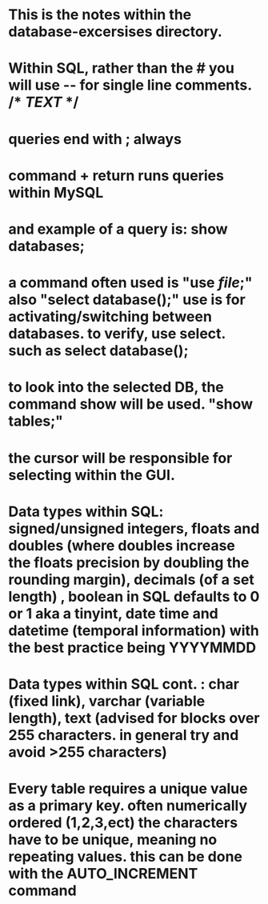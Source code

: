 # This is the notes within the database-excersises directory. 
#

# Within SQL, rather than the # you will use -- for single line comments. /* *TEXT* */ 
# queries end with ; always
# command + return runs queries within MySQL
# and example of a query is:   show databases;
# a command often used is "use *file*;" also "select database();" use is for activating/switching between databases. to verify, use select. such as select database();
# to look into the selected DB, the command show will be used. "show tables;"
# the cursor will be responsible for selecting within the GUI. 

# Data types within SQL: signed/unsigned integers, floats and doubles (where doubles increase the floats precision by doubling the rounding margin), decimals (of a set length) , boolean in SQL defaults to 0 or 1 aka a tinyint, date time and datetime (temporal information) with the best practice being YYYYMMDD
# Data types within SQL cont. : char (fixed link), varchar (variable length), text (advised for blocks over 255 characters. in general try and avoid >255 characters)
# Every table requires a unique value as a primary key. often numerically ordered (1,2,3,ect) the characters have to be unique, meaning no repeating values. this can be done with the AUTO_INCREMENT command
# 
